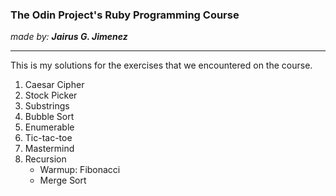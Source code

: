 <h3>The Odin Project's Ruby Programming Course</h3>
<i>made by: <b>Jairus G. Jimenez</b> </i>
<hr>
This is my solutions for the exercises that we encountered on the course. <br>
<ol>
	<li>Caesar Cipher</li>
	<li>Stock Picker</li>
	<li>Substrings</li>
	<li>Bubble Sort</li>
	<li>Enumerable</li>
	<li>Tic-tac-toe</li>
	<li>Mastermind</li>
	<li>
		Recursion
		<ul>
			<li>Warmup: Fibonacci</li>
			<li>Merge Sort</li>
		</ul>
	</li>
</ol>